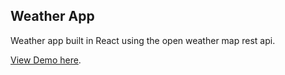 ## Weather App

Weather app built in React using the open weather map rest api.

[View Demo here](https://dempsey89.github.io/Weather_App/).

